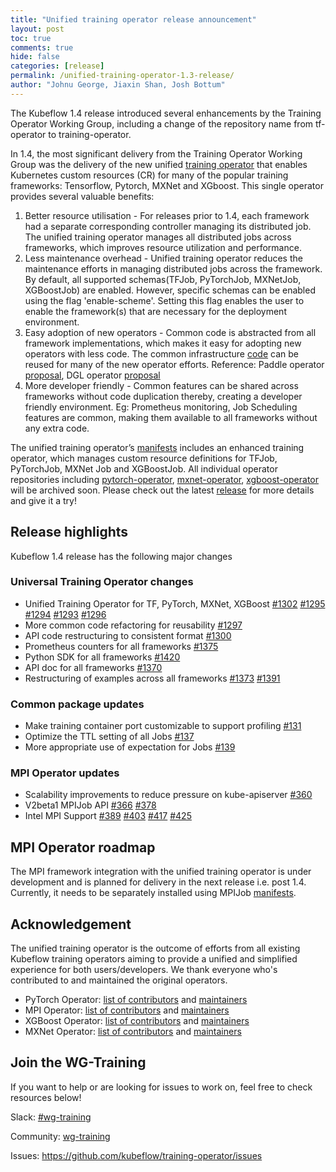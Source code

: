 ```yaml
---
title: "Unified training operator release announcement"
layout: post
toc: true
comments: true
hide: false
categories: [release]
permalink: /unified-training-operator-1.3-release/
author: "Johnu George, Jiaxin Shan, Josh Bottum"
---
```


The Kubeflow 1.4 release introduced several enhancements by the Training Operator Working Group, including a change of the repository name from tf-operator to training-operator.

In 1.4, the most significant delivery from the Training Operator Working Group was the delivery of the new unified [training operator](https://github.com/kubeflow/training-operator) that enables Kubernetes custom resources (CR) for many of the popular training frameworks: Tensorflow, Pytorch, MXNet and XGboost.  This single operator provides several valuable benefits: 

1.	Better resource utilisation - For  releases prior to 1.4, each framework had a separate corresponding controller managing its  distributed job.  The unified training operator manages all distributed jobs across frameworks, which improves resource utilization and performance.
2. Less maintenance overhead - Unified training operator reduces the maintenance efforts in managing distributed jobs across the framework. By default, all supported schemas(TFJob, PyTorchJob, MXNetJob, XGBoostJob) are enabled.  However, specific schemas can be enabled using the flag 'enable-scheme'.   Setting this flag enables the user to enable the framework(s) that are necessary for the deployment environment.
3. Easy adoption of new operators - Common code is abstracted from all framework implementations, which makes it easy for adopting new operators with less code.  The common infrastructure [code](https://github.com/kubeflow/common) can be reused for many of the new operator efforts. Reference: Paddle operator [proposal](https://github.com/kubeflow/community/pull/502), DGL operator [proposal](https://github.com/kubeflow/community/pull/512)
4. More developer friendly - Common features can be shared across frameworks without code duplication thereby, creating a developer friendly environment. Eg: Prometheus monitoring,  Job Scheduling features are common, making them available to all frameworks without any extra code.

The unified training operator’s [manifests](https://github.com/kubeflow/manifests/tree/v1.4-branch/apps/training-operator/upstream) includes an enhanced training operator, which manages custom resource definitions for TFJob, PyTorchJob, MXNet Job and  XGBoostJob.  All individual operator repositories including [pytorch-operator](https://github.com/kubeflow/pytorch-operator),  [mxnet-operator](https://github.com/kubeflow/mxnet-operator),  [xgboost-operator](https://github.com/kubeflow/xgboost-operator) will be archived soon. Please check out the latest [release](https://github.com/kubeflow/training-operator/releases/tag/v1.3.0) for more details and give it a try! 

## Release highlights

Kubeflow 1.4 release has the following major changes

### Universal Training Operator changes

* Unified Training Operator for TF, PyTorch, MXNet, XGBoost [#1302](https://github.com/kubeflow/tf-operator/pull/1302) [#1295](https://github.com/kubeflow/tf-operator/pull/1295) [#1294](https://github.com/kubeflow/tf-operator/pull/1294) [#1293](https://github.com/kubeflow/tf-operator/pull/1293) [#1296](https://github.com/kubeflow/tf-operator/pull/1296)
* More common code refactoring for reusability  [#1297](https://github.com/kubeflow/tf-operator/pull/1297)
* API code restructuring to consistent format [#1300](https://github.com/kubeflow/tf-operator/pull/1300)
* Prometheus counters for all frameworks [#1375](https://github.com/kubeflow/tf-operator/pull/1375)
* Python SDK for all frameworks [#1420](https://github.com/kubeflow/tf-operator/pull/1420)
* API doc for all frameworks [#1370](https://github.com/kubeflow/tf-operator/pull/1370)
* Restructuring of examples across all frameworks [#1373](https://github.com/kubeflow/tf-operator/pull/1373) [#1391](https://github.com/kubeflow/tf-operator/pull/1391)

### Common package updates

* Make training container port customizable to support profiling [#131](https://github.com/kubeflow/common/pull/131)
* Optimize the TTL setting of all Jobs [#137](https://github.com/kubeflow/common/pull/137)
* More appropriate use of expectation for Jobs [#139](https://github.com/kubeflow/common/pull/139)


### MPI Operator updates 

* Scalability  improvements to reduce pressure on kube-apiserver [#360](https://github.com/kubeflow/mpi-operator/pull/360)
* V2beta1 MPIJob API [#366](https://github.com/kubeflow/mpi-operator/pull/366) [#378](https://github.com/kubeflow/mpi-operator/pull/378)
* Intel MPI Support [#389](https://github.com/kubeflow/mpi-operator/pull/389) [#403](https://github.com/kubeflow/mpi-operator/pull/403) [#417](https://github.com/kubeflow/mpi-operator/pull/417) [#425](https://github.com/kubeflow/mpi-operator/pull/425)

## MPI Operator roadmap

The MPI framework integration with the unified training operator is under development and is planned for delivery in the next release i.e. post 1.4.  Currently,  it needs to be separately installed using MPIJob [manifests](https://github.com/kubeflow/manifests/tree/v1.4-branch/apps/mpi-job/upstream).

## Acknowledgement

The unified training operator is the outcome of efforts from all existing Kubeflow training operators aiming to provide a unified and simplified experience for both users/developers. We thank everyone who's contributed to and maintained the original operators.

* PyTorch Operator: [list of contributors](https://github.com/kubeflow/pytorch-operator/graphs/contributors) and [maintainers](https://github.com/kubeflow/pytorch-operator/blob/master/OWNERS)
* MPI Operator: [list of contributors](https://github.com/kubeflow/mpi-operator/graphs/contributors) and [maintainers](https://github.com/kubeflow/mpi-operator/blob/master/OWNERS)
* XGBoost Operator: [list of contributors](https://github.com/kubeflow/xgboost-operator/graphs/contributors) and [maintainers](https://github.com/kubeflow/xgboost-operator/blob/master/OWNERS)
* MXNet Operator: [list of contributors](https://github.com/kubeflow/mxnet-operator/graphs/contributors) and [maintainers](https://github.com/kubeflow/mxnet-operator/blob/master/OWNERS)

## Join the WG-Training 

If you want to help or are looking for issues to work on, feel free to check resources below! 

Slack: [#wg-training](https://kubeflow.slack.com/archives/C018N3M6QKB)

Community: [wg-training](https://github.com/kubeflow/community/tree/master/wg-training)

Issues: https://github.com/kubeflow/training-operator/issues

